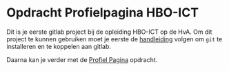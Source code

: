 # Opdracht Profielpagina HBO-ICT

Dit is je eerste gitlab project bij de opleiding HBO-ICT op de HvA. Om dit project te kunnen gebruiken moet je eerste de [handleiding](https://knowledgebase.hbo-ict-hva.nl/1_beroepstaken/software/manage_and_control/git/installeren/git_installeren/) volgen om `git` te installeren en te koppelen aan gitlab.

Daarna kan je verder met de [Profiel Pagina](https://knowledgebase.hbo-ict-hva.nl/3_onderwijs/propedeuse/opdracht-profielpagina/0-index/) opdracht.


